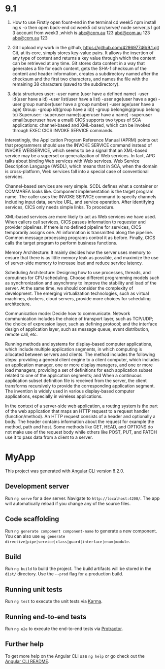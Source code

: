 # 9.1
1.	How to use 
Firstly open fount-end in the terminal				cd week5
														npm install
														ng s -o
then open back-end									cd week5
														cd src/server/
														node server.js
I got 3 account from week3 ,which is abc@com.au 123
										 abd@com.au	123
										 abe@com.au	123
 


2.	Git
I upload my work in the github, https://github.com/429697746/9.1.git
Git, at its core, simply stores key-value pairs. It allows the insertion of any type of content and returns a key value through which the content can be retrieved at any time.
Git stores data content in a way that generates a file for each content, gets the SHA-1 checksum of the content and header information, creates a subdirectory named after the checksum and the first two characters, and names the file with the remaining 38 characters (saved to the subdirectory).
 
3.	data structures
user: -user name (user have a defined name)
-user id(user have a id)
-user list(user have a list)
-user age(user have a age)
-user group number(user have a group number)
-user age(user have a age)
Group: -group id((group have a id))
-group belonging(group belong to)
Superuser: -superuser name(superuser have a name)
-superuser email(superuser have a email)
CICS supports two types of SCA applications: channel-based and XML-based, which can be invoked through EXEC CICS INVOKE SERVICE commands.

Interestingly, the Application Program Reference Manual (APRM) points out that programmers should use the INVOKE SERVICE command instead of INVOKE WEBSERVICE, which seems to be a signal that an XML-based service may be a superset or generalization of Web services. In fact, APG talks about binding Web services with Web services. Web Service Description Language (WSDL), which means that in SCA, when the domain is cross-platform, Web services fall into a special case of conventional services.

Channel-based services are very simple. SCDL defines what a container or COMMAREA looks like. Component implementation is the target program name. The caller uses the INVOKE SERVICE command to specify channels including input data, service URL, and service operation. After identifying services, CICS only needs simple links. To procedure.

XML-based services are more likely to act as Web services we have used. When callers call services, CICS passes information to requester and provider pipelines. If there is no defined pipeline for services, CICS temporarily assigns one. All information is transmitted along the pipeline. Common message processing programs control it as before. Finally, CICS calls the target program to perform business functions.

Memory Architecture: It mainly decides how the server uses memory to ensure that there is as little memory leak as possible, and maximize the use of server-side memory to increase load and reduce service latency.



Scheduling Architecture: Designing how to use processes, threads, and coroutines for CPU scheduling. Choose different programming models such as synchronization and asynchrony to improve the stability and load of the server. At the same time, we should consider the complexity of development. The emerging virtualization technologies, such as virtual machines, dockers, cloud servers, provide more choices for scheduling architecture.



Communication mode: Decide how to communicate. Network communication includes the choice of transport layer, such as TCP/UDP; the choice of expression layer, such as defining protocol; and the interface design of application layer, such as message queue, event distribution, remote call, etc.

Running methods and systems for display-based computer applications, which include multiple application segments, in which computing is allocated between servers and clients. The method includes the following steps: providing a general client engine to a client computer, which includes an application manager, one or more display managers, and one or more load managers; providing a set of definitions for each application subset related to one of the application segments; and When a continuous application subset definition file is received from the server, the client transforms recursively to provide the corresponding application segment. The invention is widely used in various display-based computer applications, especially in wireless applications.

In the context of a server-side web application, a routing system is the part of the web application that maps an HTTP request to a request handler (function/method). An HTTP request consists of a header and optionally a body. The header contains information about the request for example the method, path and host. Some methods like GET, HEAD, and OPTIONS do not make use of the request body while others like POST, PUT, and PATCH use it to pass data from a client to a server.



# MyApp

This project was generated with [Angular CLI](https://github.com/angular/angular-cli) version 8.2.0.

## Development server

Run `ng serve` for a dev server. Navigate to `http://localhost:4200/`. The app will automatically reload if you change any of the source files.

## Code scaffolding

Run `ng generate component component-name` to generate a new component. You can also use `ng generate directive|pipe|service|class|guard|interface|enum|module`.

## Build

Run `ng build` to build the project. The build artifacts will be stored in the `dist/` directory. Use the `--prod` flag for a production build.

## Running unit tests

Run `ng test` to execute the unit tests via [Karma](https://karma-runner.github.io).

## Running end-to-end tests

Run `ng e2e` to execute the end-to-end tests via [Protractor](http://www.protractortest.org/).

## Further help

To get more help on the Angular CLI use `ng help` or go check out the [Angular CLI README](https://github.com/angular/angular-cli/blob/master/README.md).
